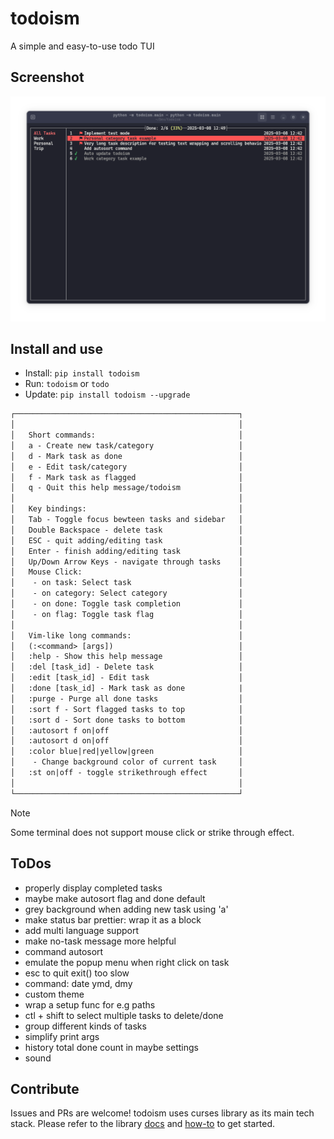 # todoism

A simple and easy-to-use todo TUI

## Screenshot

![UI](./assets/screenshot-v1.21.2.png)

## Install and use

- Install: `pip install todoism`
- Run: `todoism` or `todo`
- Update: `pip install todoism --upgrade`

```txt
┌──────────────────────────────────────────────────┐
│                                                  │
│   Short commands:                                │
│   a - Create new task/category                   │
│   d - Mark task as done                          │
│   e - Edit task/category                         │
│   f - Mark task as flagged                       │
│   q - Quit this help message/todoism             │
│                                                  │
│   Key bindings:                                  │
│   Tab - Toggle focus bewteen tasks and sidebar   │
│   Double Backspace - delete task                 │
│   ESC - quit adding/editing task                 │
│   Enter - finish adding/editing task             │
│   Up/Down Arrow Keys - navigate through tasks    │
│   Mouse Click:                                   │
│    - on task: Select task                        │
│    - on category: Select category                │
│    - on done: Toggle task completion             │
│    - on flag: Toggle task flag                   │
│                                                  │
│   Vim-like long commands:                        │
│   (:<command> [args])                            │
│   :help - Show this help message                 │
│   :del [task_id] - Delete task                   │
│   :edit [task_id] - Edit task                    │
│   :done [task_id] - Mark task as done            |
│   :purge - Purge all done tasks                  │
│   :sort f - Sort flagged tasks to top            │
│   :sort d - Sort done tasks to bottom            │
│   :autosort f on|off                             │
│   :autosort d on|off                             │
│   :color blue|red|yellow|green                   │
│    - Change background color of current task     │
│   :st on|off - toggle strikethrough effect       │
│                                                  │
└──────────────────────────────────────────────────┘
```

> [!NOTE]
> Some terminal does not support mouse click or strike through effect.

## ToDos

- properly display completed tasks
- maybe make autosort flag and done default
- grey background when adding new task using 'a'
- make status bar prettier: wrap it as a block
- add multi language support
- make no-task message more helpful
- command autosort
- emulate the popup menu when right click on task
- esc to quit exit() too slow
- command: date ymd, dmy
- custom theme
- wrap a setup func for e.g paths
- ctl + shift to select multiple tasks to delete/done
- group different kinds of tasks
- simplify print args
- history total done count in maybe settings
- sound

## Contribute

Issues and PRs are welcome! todoism uses curses library as its main tech stack. Please refer to the library [docs](https://docs.python.org/3/library/curses.html#module-curses) and [how-to](https://docs.python.org/3/howto/curses.html) to get started.

